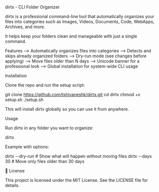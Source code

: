 dirtx - CLI Folder Organizer

dirtx is a professional command-line tool that automatically organizes your files into categories such as Images, Videos, Documents, Code, WebApps, Archives, and more.

It helps keep your folders clean and manageable with just a single command.

Features
--> Automatically organizes files into categories
--> Detects and skips already organized folders
--> Dry-run mode (see changes before applying)
--> Move files older than N days
--> Unicode banner for a professional look
--> Global installation for system-wide CLI usage

Installation

Clone the repo and run the setup script:

git clone https://github.com/tshivaneshk/dirtx.git
cd dirtx
chmod +x setup.sh
./setup.sh


This will install dirtx globally so you can use it from anywhere.

Usage

Run dirtx in any folder you want to organize:

dirtx

Example with options:

dirtx --dry-run        # Show what will happen without moving files
dirtx --days 30        # Move only files older than 30 days

📜 License

This project is licensed under the MIT License.
See the LICENSE file for details.
